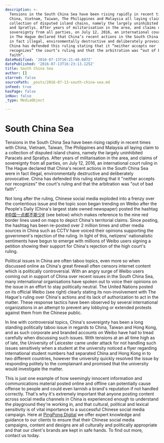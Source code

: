 ```yaml
---
description: >-
  Tensions in the South China Sea have been rising rapidly in recent times with
  China, Vietnam, Taiwan, The Philippines and Malaysia all laying claim to a
  collection of disputed island chains, namely the largely uninhibited Paracels
  and Spratlys. After years of militarisation in the area, and claims of
  sovereignty from all parties, on July 12, 2016, an international court ruling
  in The Hague declared that China’s recent actions in the South China Sea were
  in fact illegal, environmentally destructive and deliberately provocative.
  China has defended this ruling stating that it “neither accepts nor
  recognizes” the court’s ruling and that the arbitration was “out of bad
  faith”.
dateModified: '2016-07-13T16:21:40.687Z'
datePublished: '2016-07-13T16:23:13.125Z'
title: South China Sea
author: []
starred: false
sourcePath: _posts/2016-07-13-south-china-sea.md
inFeed: true
hasPage: false
inNav: false
_type: MediaObject

---
```

# South China Sea

Tensions in the South China Sea have been rising rapidly in recent times with China, Vietnam, Taiwan, The Philippines and Malaysia all laying claim to a collection of disputed island chains, namely the largely uninhibited Paracels and Spratlys. After years of militarisation in the area, and claims of sovereignty from all parties, on July 12, 2016, an international court ruling in The Hague declared that China's recent actions in the South China Sea were in fact illegal, environmentally destructive and deliberately provocative. China has defended this ruling stating that it "neither accepts nor recognizes" the court's ruling and that the arbitration was "out of bad faith".

Not long after the ruling, Chinese social media exploded into a frenzy over the contentious issue and the topic soon began trending on Weibo after the People's Daily (China's largest state owned newspaper) posted the hashtag [\#中国一点都不能少\#][0] (see below) which makes reference to the nine red border lines used on maps to depict China's territorial claims. Since posting, the hashtag has been re-posted over 2 million times and other media sources in China such as CCTV have voiced their opinions supporting the government's rejection of the ruling. In light of this, netizens' nationalistic sentiments have begun to emerge with millions of Weibo users signing a petition showing their support for China's rejection of the high court's ruling.

Political issues in China are often taboo topics, even more so when discussed online as China's great firewall often censors internet content which is politically controversial. With an angry surge of Weibo users coming out in support of China over recent issues in the South China Sea, many international organisations have spoken out to voice their opinions on the issue in an effort to stay politically neutral. The United Nations posted on its official Weibo (see right) clearly stating its non-involvement with The Hague's ruling over China's actions and its lack of authorization to act in the matter. These response tactics have been observed by several international organizations in an attempt to prevent any lobbying or extended protests against them from the Chinese public.

In line with controversial topics, China's sovereignty has been a long standing politically taboo issue in regards to China, Taiwan and Hong Kong, and as such corporate and branded accounts on Weibo have had to tread carefully when discussing such issues. With tensions at an all time high as of late, the University of Leicester came under attack for not handling such issues sensitively when a student at the university noticed a flyer regarding international student numbers had separated China and Hong Kong in to two different countries, however the university quickly resolved the issue by responding politely to the complainant and promised that the university would investigate the matter.

This is just one example of how seemingly innocent information and communications material posted online and offline can potentially cause offense to people and could even tarnish a brand's reputation if not handled correctly. That's why it's extremely important that anyone posting content across social media channels in China is experienced enough to understand the playground they're working in, and that cultural, political and lexical sensitivity is of vital importance to a successful Chinese social media campaign. Here at [PingPong Digital][1] we offer expert knowledge and guidance to our clients to ensure that their Chinese social media campaigns, content and designs are all culturally and politically appropriate and that our client's brands are kept in safe hands. To find out more, contact us today.

[0]: http://huati.weibo.com/k/%E4%B8%AD%E5%9B%BD%E4%B8%80%E7%82%B9%E9%83%BD%E4%B8%8D%E8%83%BD%E5%B0%91?from=501
[1]: www.pingpongdigital.com